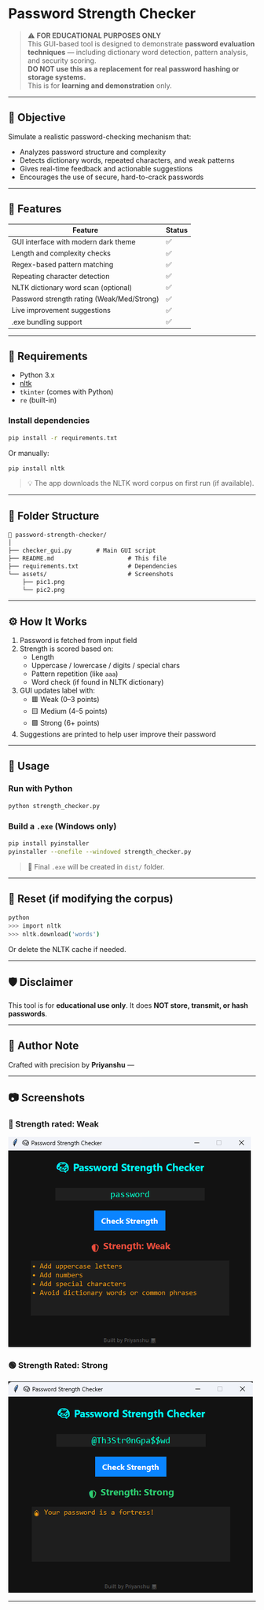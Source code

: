 # Password Strength Checker

> ⚠️ **FOR EDUCATIONAL PURPOSES ONLY**  
This GUI-based tool is designed to demonstrate **password evaluation techniques** — including dictionary word detection, pattern analysis, and security scoring.  
**DO NOT use this as a replacement for real password hashing or storage systems.**  
This is for **learning and demonstration** only.

---

## 🎯 Objective

Simulate a realistic password-checking mechanism that:

- Analyzes password structure and complexity
- Detects dictionary words, repeated characters, and weak patterns
- Gives real-time feedback and actionable suggestions
- Encourages the use of secure, hard-to-crack passwords

---

## 🧪 Features

| Feature                                 | Status |
|-----------------------------------------|--------|
| GUI interface with modern dark theme    | ✅     |
| Length and complexity checks            | ✅     |
| Regex-based pattern matching            | ✅     |
| Repeating character detection           | ✅     |
| NLTK dictionary word scan (optional)    | ✅     |
| Password strength rating (Weak/Med/Strong) | ✅     |
| Live improvement suggestions            | ✅     |
| .exe bundling support                   | ✅     |

---

## 🧰 Requirements

- Python 3.x  
- [nltk](https://pypi.org/project/nltk/)  
- `tkinter` (comes with Python)  
- `re` (built-in)

### Install dependencies

```bash
pip install -r requirements.txt
```

Or manually:

```bash
pip install nltk
```

> 💡 The app downloads the NLTK word corpus on first run (if available).

---

## 📁 Folder Structure

```
📁 password-strength-checker/
│
├── checker_gui.py       # Main GUI script
├── README.md                     # This file
├── requirements.txt              # Dependencies
└── assets/                       # Screenshots
    ├── pic1.png
    └── pic2.png
```

---

## ⚙️ How It Works

1. Password is fetched from input field
2. Strength is scored based on:
   - Length
   - Uppercase / lowercase / digits / special chars
   - Pattern repetition (like `aaa`)
   - Word check (if found in NLTK dictionary)
3. GUI updates label with:
   - 🟥 Weak (0–3 points)
   - 🟨 Medium (4–5 points)
   - 🟩 Strong (6+ points)
4. Suggestions are printed to help user improve their password

---

## 🚀 Usage

### Run with Python

```bash
python strength_checker.py
```

### Build a `.exe` (Windows only)

```bash
pip install pyinstaller
pyinstaller --onefile --windowed strength_checker.py
```

> 🧨 Final `.exe` will be created in `dist/` folder.

---

## 🧼 Reset (if modifying the corpus)

```bash
python
>>> import nltk
>>> nltk.download('words')
```

Or delete the NLTK cache if needed.

---

## 🛡️ Disclaimer

This tool is for **educational use only**. It does **NOT store, transmit, or hash passwords**.  


---

## 🧠 Author Note

Crafted with precision by **Priyanshu** —  


---

## 📷 Screenshots

### 🧠 Strength rated: Weak 
![Weak Password (common dictionary word)](assets/pic1.png)


### 🟢 Strength Rated: Strong
![Strong Password Result](assets/pic2.png)

---
